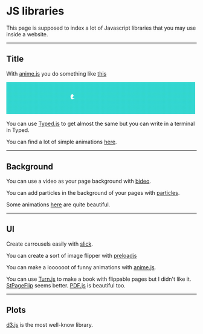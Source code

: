 # JS libraries

This page is supposed to index a lot of Javascript libraries
that you may use inside a website.

<hr class="sr">

## Title

With [anime.js](https://animejs.com/)
you do something like [this](https://codepen.io/mellis84/pen/JpVZNw)

<div style="width: 500px;">

![title](title/handmade-title.gif)
</div>

You can use [Typed.js](https://mattboldt.com/demos/typed-js/)
to get almost the same but you can write in a terminal
in Typed.

You can find a lot of simple animations
[here](https://animate.style/).

<hr class="sl">

## Background

You can use a video as your page background
with [bideo](https://rishabhp.github.io/bideo.js/).

You can add particles in the background
of your pages with [particles](https://vincentgarreau.com/particles.js/).

Some animations [here](https://greensock.com/) are quite
beautiful.

<hr class="sr">

## UI

Create carrousels easily with
[slick](http://kenwheeler.github.io/slick/).

You can create a sort of image flipper
with [preloadjs](https://www.createjs.com/demos/preloadjs/preloadimages)

You can make a loooooot of funny animations with
[anime.js](https://codepen.io/collection/XLebem/?grid_type).

You can use [Turn.js](http://turnjs.com/) to make
a book with flippable pages but I didn't like it.
[StPageFlip](https://nodlik.github.io/StPageFlip/)
seems better. [PDF.js](http://www.page-flip.info/newspaper_wp/pdf-flipbook/#book_pdf/13)
is beautiful too.


<hr class="sl">

## Plots

[d3.js](https://www.d3-graph-gallery.com/index.html)
is the most well-know library.
